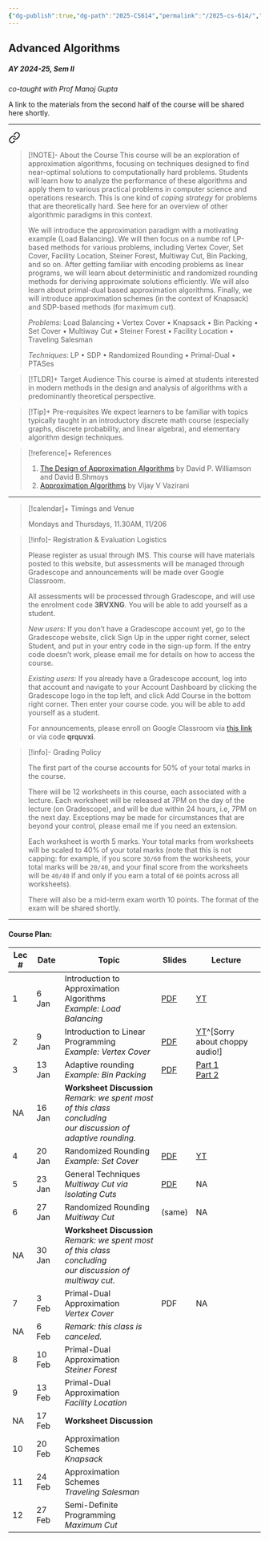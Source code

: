 ```yaml
---
{"dg-publish":true,"dg-path":"2025-CS614","permalink":"/2025-cs-614/","hide":true}
---
```


## Advanced Algorithms
##### AY 2024-25, Sem II
_co-taught with Prof Manoj Gupta_

A link to the materials from the second half of the course will be shared here shortly.

---


<div class="transclusion internal-embed is-loaded"><a class="markdown-embed-link" href="/descriptions/cs-614-v-a/" aria-label="Open link"><svg xmlns="http://www.w3.org/2000/svg" width="24" height="24" viewBox="0 0 24 24" fill="none" stroke="currentColor" stroke-width="2" stroke-linecap="round" stroke-linejoin="round" class="svg-icon lucide-link"><path d="M10 13a5 5 0 0 0 7.54.54l3-3a5 5 0 0 0-7.07-7.07l-1.72 1.71"></path><path d="M14 11a5 5 0 0 0-7.54-.54l-3 3a5 5 0 0 0 7.07 7.07l1.71-1.71"></path></svg></a><div class="markdown-embed">





> [!NOTE]- About the Course
> This course will be an exploration of approximation algorithms, focusing on techniques designed to find near-optimal solutions to computationally hard problems. Students will learn how to analyze the performance of these algorithms and apply them to various practical problems in computer science and operations research. This is one kind of _coping strategy_ for problems that are theoretically hard. See here for an overview of other algorithmic paradigms in this context.
> 
> We will introduce the approximation paradigm with a motivating example (Load Balancing). We will then focus on a numbe rof LP-based methods for various problems, including Vertex Cover, Set Cover, Facility Location, Steiner Forest, Multiway Cut, Bin Packing, and so on. After getting familiar with encoding problems as linear programs, we will learn about deterministic and randomized rounding methods for deriving approximate solutions efficiently. We will also learn about primal-dual based approximation algorithms. Finally, we will introduce approximation schemes (in the context of Knapsack) and SDP-based methods (for maximum cut).
> 
> _Problems:_ Load Balancing • Vertex Cover • Knapsack • Bin Packing • Set Cover • Multiway Cut • Steiner Forest • Facility Location • Traveling Salesman 
> 
> _Techniques_: LP • SDP • Randomized Rounding • Primal-Dual • PTASes

> [!TLDR]+ Target Audience
> This course is aimed at students interested in modern methods in the design and analysis of algorithms with a predominantly theoretical perspective. 

> [!Tip]+ Pre-requisites
> We expect learners to be familiar with topics typically taught in an introductory discrete math course (especially graphs, discrete probability, and linear algebra), and elementary algorithm design techniques.

> [!reference]+ References
> 
> 1. [The Design of Approximation Algorithms](https://www.designofapproxalgs.com/book.pdf) by David P. Williamson and David B.Shmoys
> 2. [Approximation Algorithms](https://athena.nitc.ac.in/~kmurali/Courses/CombAlg2014/vazirani.pdf) by Vijay V Vazirani

---



</div></div>


> [!calendar]+ Timings and Venue
> 
> Mondays and Thursdays, 11.30AM, 11/206

> [!info]- Registration & Evaluation Logistics
> 
> Please register as usual through IMS. This course will have materials posted to this website, but assessments will be managed through Gradescope and announcements will be made over Google Classroom.
> 
> All assessments will be processed through Gradescope, and will use the enrolment code **3RVXNG**. You will be able to add yourself as a student.
> 
> _New users:_ If you don’t have a Gradescope account yet, go to the Gradescope website, click Sign Up in the upper right corner, select Student, and put in your entry code in the sign-up form. If the entry code doesn’t work, please email me for details on how to access the course.
> 
> _Existing users:_ If you already have a Gradescope account, log into that account and navigate to your Account Dashboard by clicking the Gradescope logo in the top left, and click Add Course in the bottom right corner. Then enter your course code. you will be able to add yourself as a student.
> 
> For announcements, please enroll on Google Classroom via [this link](https://classroom.google.com/c/NzQzMzk3MTE4Njc3?cjc=qrquvxi) or via code **qrquvxi**. 

> [!info]- Grading Policy
> 
> The first part of the course accounts for 50% of your total marks in the course. 
> 
> There will be 12 worksheets in this course, each associated with a lecture. Each worksheet will be released at 7PM on the day of the lecture (on Gradescope), and will be due within 24 hours, i.e, 7PM on the next day. Exceptions may be made for circumstances that are beyond your control, please email me if you need an extension.
> 
> Each worksheet is worth 5 marks. Your total marks from worksheets will be scaled to 40% of your total marks (note that this is not capping: for example, if you score `30/60` from the worksheets, your total marks will be `20/40`, and your final score from the worksheets will be `40/40` if and only if you earn a total of `60` points across all worksheets).
> 
> There will also be a mid-term exam worth 10 points. The format of the exam will be shared shortly.

---
#### Course Plan: 

| Lec # | Date   | Topic                                                                                                                 | Slides                                                                                                                     | Lecture                                                                                          |
| ----- | ------ | --------------------------------------------------------------------------------------------------------------------- | -------------------------------------------------------------------------------------------------------------------------- | ------------------------------------------------------------------------------------------------ |
| 1     | 6 Jan  | Introduction to Approximation Algorithms<br>_Example: Load Balancing_                                                 | [PDF](https://www.dropbox.com/scl/fi/e0whsgsw6rfiwkrc47q63/slides-load-balancing.pdf?rlkey=sz0p3henbxxdo7mjv1opojfd2&dl=0) | [YT](https://youtube.com/live/t0NNDCL6HFw)                                                       |
| 2     | 9 Jan  | Introduction to Linear Programming<br>_Example: Vertex Cover_                                                         | [PDF](https://www.dropbox.com/s/tnes3v2319sdc65/slides-lp-intro-vertex-cover.pdf?dl=0)                                     | [YT](https://www.youtube.com/live/E9eILR944no)^[Sorry about choppy audio!]                       |
| 3     | 13 Jan | Adaptive rounding <br>_Example: Bin Packing_                                                                          | [PDF](https://www.dropbox.com/s/luaig62u5v95u35/slides-bin-packing.pdf?dl=0)                                               | [Part 1](https://youtube.com/live/eYmvsNsOY7Q)<br>[Part 2](https://youtube.com/live/iNsC49vkLWI) |
| NA    | 16 Jan | **Worksheet Discussion**<br>_Remark: we spent most of this class concluding <br>our discussion of adaptive rounding._ |                                                                                                                            |                                                                                                  |
| 4     | 20 Jan | Randomized Rounding<br>_Example: Set Cover_                                                                           | [PDF](https://www.dropbox.com/scl/fi/wgan6f2f9w2bztr5mpz3e/slides-set-cover.pdf?rlkey=wdush8lpgd7srww08381keiot&dl=0)      | [YT](https://youtube.com/live/SUNxfFF7Yi0`)                                                      |
| 5     | 23 Jan | General Techniques<br>_Multiway Cut via Isolating Cuts_                                                               | [PDF](https://www.dropbox.com/s/e3b6w689ibzjniq/slides-multiway-cut.pdf?dl=0)                                              | NA                                                                                               |
| 6     | 27 Jan | Randomized Rounding<br>_Multiway Cut_                                                                                 | (same)                                                                                                                     | NA                                                                                               |
| NA    | 30 Jan | **Worksheet Discussion**<br>_Remark: we spent most of this class concluding <br>our discussion of multiway cut._      |                                                                                                                            |                                                                                                  |
| 7     | 3 Feb  | Primal-Dual Approximation<br>_Vertex Cover_                                                                           | PDF                                                                                                                        | NA                                                                                               |
| NA    | 6 Feb  | _Remark: this class is canceled._                                                                                     |                                                                                                                            |                                                                                                  |
| 8     | 10 Feb | Primal-Dual Approximation<br>_Steiner Forest_                                                                         |                                                                                                                            |                                                                                                  |
| 9     | 13 Feb | Primal-Dual Approximation<br>_Facility Location_                                                                      |                                                                                                                            |                                                                                                  |
| NA    | 17 Feb | **Worksheet Discussion**                                                                                              |                                                                                                                            |                                                                                                  |
| 10    | 20 Feb | Approximation Schemes<br>_Knapsack_                                                                                   |                                                                                                                            |                                                                                                  |
| 11    | 24 Feb | Approximation Schemes<br>_Traveling Salesman_                                                                         |                                                                                                                            |                                                                                                  |
| 12    | 27 Feb | Semi-Definite Programming<br>_Maximum Cut_                                                                            |                                                                                                                            |                                                                                                  |
